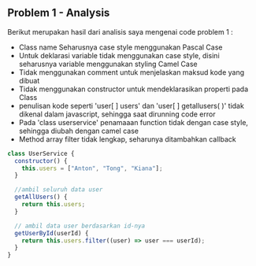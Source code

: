 ## Problem 1 - Analysis

Berikut merupakan hasil dari analisis saya mengenai code problem 1 :

- Class name Seharusnya case style menggunakan Pascal Case
- Untuk deklarasi variable tidak menggunakan case style, disini seharusnya variable menggunakan styling Camel Case
- Tidak menggunakan comment untuk menjelaskan maksud kode yang dibuat
- Tidak menggunakan constructor untuk mendeklarasikan properti pada Class
- penulisan kode seperti 'user[ ] users' dan 'user[ ] getallusers( )' tidak dikenal dalam javascript, sehingga saat dirunning code error
- Pada 'class userservice' penamaaan function tidak dengan case style, sehingga diubah dengan camel case
- Method array filter tidak lengkap, seharunya ditambahkan callback

```javascript
class UserService {
  constructor() {
    this.users = ["Anton", "Tong", "Kiana"];
  }

  //ambil seluruh data user
  getAllUsers() {
    return this.users;
  }

  // ambil data user berdasarkan id-nya
  getUserById(userId) {
    return this.users.filter((user) => user === userId);
  }
}
```
